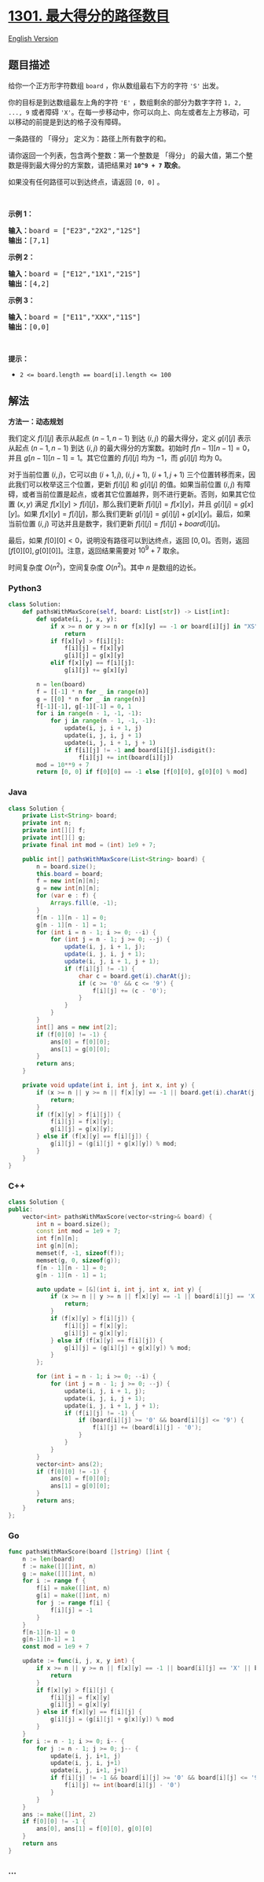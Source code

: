 # [1301. 最大得分的路径数目](https://leetcode.cn/problems/number-of-paths-with-max-score)

[English Version](/solution/1300-1399/1301.Number%20of%20Paths%20with%20Max%20Score/README_EN.md)

## 题目描述

<!-- 这里写题目描述 -->

<p>给你一个正方形字符数组&nbsp;<code>board</code>&nbsp;，你从数组最右下方的字符&nbsp;<code>&#39;S&#39;</code>&nbsp;出发。</p>

<p>你的目标是到达数组最左上角的字符&nbsp;<code>&#39;E&#39;</code> ，数组剩余的部分为数字字符&nbsp;<code>1, 2, ..., 9</code>&nbsp;或者障碍 <code>&#39;X&#39;</code>。在每一步移动中，你可以向上、向左或者左上方移动，可以移动的前提是到达的格子没有障碍。</p>

<p>一条路径的 「得分」 定义为：路径上所有数字的和。</p>

<p>请你返回一个列表，包含两个整数：第一个整数是 「得分」 的最大值，第二个整数是得到最大得分的方案数，请把结果对&nbsp;<strong><code>10^9 + 7</code></strong> <strong>取余</strong>。</p>

<p>如果没有任何路径可以到达终点，请返回&nbsp;<code>[0, 0]</code> 。</p>

<p>&nbsp;</p>

<p><strong>示例 1：</strong></p>

<pre>
<strong>输入：</strong>board = [&quot;E23&quot;,&quot;2X2&quot;,&quot;12S&quot;]
<strong>输出：</strong>[7,1]
</pre>

<p><strong>示例 2：</strong></p>

<pre>
<strong>输入：</strong>board = [&quot;E12&quot;,&quot;1X1&quot;,&quot;21S&quot;]
<strong>输出：</strong>[4,2]
</pre>

<p><strong>示例 3：</strong></p>

<pre>
<strong>输入：</strong>board = [&quot;E11&quot;,&quot;XXX&quot;,&quot;11S&quot;]
<strong>输出：</strong>[0,0]
</pre>

<p>&nbsp;</p>

<p><strong>提示：</strong></p>

<ul>
	<li><code>2 &lt;= board.length == board[i].length &lt;= 100</code></li>
</ul>

## 解法

<!-- 这里可写通用的实现逻辑 -->

**方法一：动态规划**

我们定义 $f[i][j]$ 表示从起点 $(n - 1, n - 1)$ 到达 $(i, j)$ 的最大得分，定义 $g[i][j]$ 表示从起点 $(n - 1, n - 1)$ 到达 $(i, j)$ 的最大得分的方案数。初始时 $f[n - 1][n - 1] = 0$，并且 $g[n - 1][n - 1] = 1$。其它位置的 $f[i][j]$ 均为 $-1$，而 $g[i][j]$ 均为 $0$。

对于当前位置 $(i, j)$，它可以由 $(i + 1, j)$, $(i, j + 1)$, $(i + 1, j + 1)$ 三个位置转移而来，因此我们可以枚举这三个位置，更新 $f[i][j]$ 和 $g[i][j]$ 的值。如果当前位置 $(i, j)$ 有障碍，或者当前位置是起点，或者其它位置越界，则不进行更新。否则，如果其它位置 $(x, y)$ 满足 $f[x][y] \gt f[i][j]$，那么我们更新 $f[i][j] = f[x][y]$，并且 $g[i][j] = g[x][y]$。如果 $f[x][y] = f[i][j]$，那么我们更新 $g[i][j] = g[i][j] + g[x][y]$。最后，如果当前位置 $(i, j)$ 可达并且是数字，我们更新 $f[i][j] = f[i][j] + board[i][j]$。

最后，如果 $f[0][0] \lt 0$，说明没有路径可以到达终点，返回 $[0, 0]$。否则，返回 $[f[0][0], g[0][0]]$。注意，返回结果需要对 $10^9 + 7$ 取余。

时间复杂度 $O(n^2)$，空间复杂度 $O(n^2)$。其中 $n$ 是数组的边长。

<!-- tabs:start -->

### **Python3**

<!-- 这里可写当前语言的特殊实现逻辑 -->

```python
class Solution:
    def pathsWithMaxScore(self, board: List[str]) -> List[int]:
        def update(i, j, x, y):
            if x >= n or y >= n or f[x][y] == -1 or board[i][j] in "XS":
                return
            if f[x][y] > f[i][j]:
                f[i][j] = f[x][y]
                g[i][j] = g[x][y]
            elif f[x][y] == f[i][j]:
                g[i][j] += g[x][y]

        n = len(board)
        f = [[-1] * n for _ in range(n)]
        g = [[0] * n for _ in range(n)]
        f[-1][-1], g[-1][-1] = 0, 1
        for i in range(n - 1, -1, -1):
            for j in range(n - 1, -1, -1):
                update(i, j, i + 1, j)
                update(i, j, i, j + 1)
                update(i, j, i + 1, j + 1)
                if f[i][j] != -1 and board[i][j].isdigit():
                    f[i][j] += int(board[i][j])
        mod = 10**9 + 7
        return [0, 0] if f[0][0] == -1 else [f[0][0], g[0][0] % mod]
```

### **Java**

<!-- 这里可写当前语言的特殊实现逻辑 -->

```java
class Solution {
    private List<String> board;
    private int n;
    private int[][] f;
    private int[][] g;
    private final int mod = (int) 1e9 + 7;

    public int[] pathsWithMaxScore(List<String> board) {
        n = board.size();
        this.board = board;
        f = new int[n][n];
        g = new int[n][n];
        for (var e : f) {
            Arrays.fill(e, -1);
        }
        f[n - 1][n - 1] = 0;
        g[n - 1][n - 1] = 1;
        for (int i = n - 1; i >= 0; --i) {
            for (int j = n - 1; j >= 0; --j) {
                update(i, j, i + 1, j);
                update(i, j, i, j + 1);
                update(i, j, i + 1, j + 1);
                if (f[i][j] != -1) {
                    char c = board.get(i).charAt(j);
                    if (c >= '0' && c <= '9') {
                        f[i][j] += (c - '0');
                    }
                }
            }
        }
        int[] ans = new int[2];
        if (f[0][0] != -1) {
            ans[0] = f[0][0];
            ans[1] = g[0][0];
        }
        return ans;
    }

    private void update(int i, int j, int x, int y) {
        if (x >= n || y >= n || f[x][y] == -1 || board.get(i).charAt(j) == 'X' || board.get(i).charAt(j) == 'S') {
            return;
        }
        if (f[x][y] > f[i][j]) {
            f[i][j] = f[x][y];
            g[i][j] = g[x][y];
        } else if (f[x][y] == f[i][j]) {
            g[i][j] = (g[i][j] + g[x][y]) % mod;
        }
    }
}
```

### **C++**

```cpp
class Solution {
public:
    vector<int> pathsWithMaxScore(vector<string>& board) {
        int n = board.size();
        const int mod = 1e9 + 7;
        int f[n][n];
        int g[n][n];
        memset(f, -1, sizeof(f));
        memset(g, 0, sizeof(g));
        f[n - 1][n - 1] = 0;
        g[n - 1][n - 1] = 1;

        auto update = [&](int i, int j, int x, int y) {
            if (x >= n || y >= n || f[x][y] == -1 || board[i][j] == 'X' || board[i][j] == 'S') {
                return;
            }
            if (f[x][y] > f[i][j]) {
                f[i][j] = f[x][y];
                g[i][j] = g[x][y];
            } else if (f[x][y] == f[i][j]) {
                g[i][j] = (g[i][j] + g[x][y]) % mod;
            }
        };

        for (int i = n - 1; i >= 0; --i) {
            for (int j = n - 1; j >= 0; --j) {
                update(i, j, i + 1, j);
                update(i, j, i, j + 1);
                update(i, j, i + 1, j + 1);
                if (f[i][j] != -1) {
                    if (board[i][j] >= '0' && board[i][j] <= '9') {
                        f[i][j] += (board[i][j] - '0');
                    }
                }
            }
        }
        vector<int> ans(2);
        if (f[0][0] != -1) {
            ans[0] = f[0][0];
            ans[1] = g[0][0];
        }
        return ans;
    }
};
```

### **Go**

```go
func pathsWithMaxScore(board []string) []int {
	n := len(board)
	f := make([][]int, n)
	g := make([][]int, n)
	for i := range f {
		f[i] = make([]int, n)
		g[i] = make([]int, n)
		for j := range f[i] {
			f[i][j] = -1
		}
	}
	f[n-1][n-1] = 0
	g[n-1][n-1] = 1
	const mod = 1e9 + 7

	update := func(i, j, x, y int) {
		if x >= n || y >= n || f[x][y] == -1 || board[i][j] == 'X' || board[i][j] == 'S' {
			return
		}
		if f[x][y] > f[i][j] {
			f[i][j] = f[x][y]
			g[i][j] = g[x][y]
		} else if f[x][y] == f[i][j] {
			g[i][j] = (g[i][j] + g[x][y]) % mod
		}
	}
	for i := n - 1; i >= 0; i-- {
		for j := n - 1; j >= 0; j-- {
			update(i, j, i+1, j)
			update(i, j, i, j+1)
			update(i, j, i+1, j+1)
			if f[i][j] != -1 && board[i][j] >= '0' && board[i][j] <= '9' {
				f[i][j] += int(board[i][j] - '0')
			}
		}
	}
	ans := make([]int, 2)
	if f[0][0] != -1 {
		ans[0], ans[1] = f[0][0], g[0][0]
	}
	return ans
}
```

### **...**

```

```

<!-- tabs:end -->
